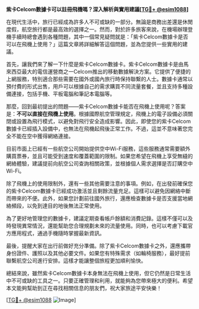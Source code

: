 **紫卡Celcom數據卡可以註冊飛機嗎？深入解析與實用建議[[TG💪+ @esim1088](https://t.me/s/esim1088)]**

在現代生活中，旅行已經成為許多人不可或缺的一部分。無論是商務出差還是休閒度假，航空旅行都是最高效的選擇之一。然而，對於許多旅客來說，在機場辦理登機手續時總會遇到各種問題，其中一個常見疑問就是：「紫卡Celcom數據卡是否可以在飛機上使用？」這篇文章將詳細解答這個問題，並為您提供一些實用的建議。

首先，讓我們來了解一下什麼是紫卡Celcom數據卡。紫卡Celcom數據卡是由馬來西亞最大的電信運營商之一Celcom推出的移動數據解決方案。它提供了便捷的上網服務，特別適合那些需要在國外或國內旅行時保持聯繫的人士。數據卡通常以預付費的形式出售，用戶可以根據自己的需求購買不同流量套餐，並且支持多種設備連接，包括手機、平板電腦和筆記本電腦等。

那麼，回到最初提出的問題——紫卡Celcom數據卡能否在飛機上使用呢？答案是：**不可以直接在飛機上使用**。根據國際航空管理規定，飛機上的電子設備必須關閉或設置為飛行模式，以避免對飛行安全造成影響。因此，即使您的紫卡Celcom數據卡已經插入設備中，也無法在飛機起飛後正常工作。不過，這並不意味著您完全不能在空中獲得網絡連接。

目前市面上已經有一些航空公司開始提供空中Wi-Fi服務，這些服務通常需要額外購買票券，並且可能受到速度和覆蓋範圍的限制。如果您希望在飛機上享受無縫的網絡體驗，建議提前向航空公司查詢相關政策，並根據個人需求選擇是否訂購空中Wi-Fi。

除了飛機上的使用限制外，還有一些其他需要注意的事項。例如，在出發前確保您的紫卡Celcom數據卡已經成功激活並且剩餘流量充足。這樣可以避免因網絡中斷而帶來的不便。此外，如果您計劃前往國外旅行，還應檢查數據卡是否支援當地網絡頻段，以免到達目的地後無法正常使用。

為了更好地管理您的數據卡，建議定期查看帳戶餘額和消費記錄。這樣不僅可以及時發現異常情況，還能幫助您合理規劃未來的流量使用。同時，也可以考慮下載官方應用程式，通過手機隨時掌握最新資訊。

最後，提醒大家在出行前做好充分準備。除了紫卡Celcom數據卡之外，還應攜帶身份證件、護照以及其他必要文件。如果您有特殊需求（如輪椅服務），最好提前聯繫航空公司進行安排。這樣才能讓整個旅程更加順利愉快。

總結來說，雖然紫卡Celcom數據卡本身無法在飛機上使用，但它仍然是日常生活中不可或缺的工具之一。只要正確管理和利用，就能夠為您帶來極大的便利。希望本文能夠幫助到正在尋找相關信息的朋友們，祝大家旅途平安快樂！

[[TG💪+ @esim1088](https://t.me/s/esim1088) ![Image](https://i.postimg.cc/4NQfJmqS/Snipaste-2025-05-13-00-14-12.png)]